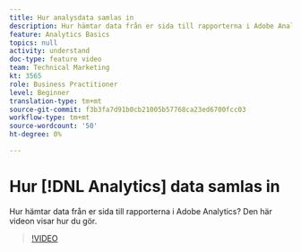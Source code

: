 ```yaml
---
title: Hur analysdata samlas in
description: Hur hämtar data från er sida till rapporterna i Adobe Analytics? Den här videon visar hur du gör.
feature: Analytics Basics
topics: null
activity: understand
doc-type: feature video
team: Technical Marketing
kt: 3565
role: Business Practitioner
level: Beginner
translation-type: tm+mt
source-git-commit: f3b3fa7d91b0cb21005b57768ca23ed6700fcc03
workflow-type: tm+mt
source-wordcount: '50'
ht-degree: 0%

---
```



# Hur [!DNL Analytics] data samlas in

Hur hämtar data från er sida till rapporterna i Adobe Analytics? Den här videon visar hur du gör.

>[!VIDEO](https://video.tv.adobe.com/v/28768/?quality=12)
